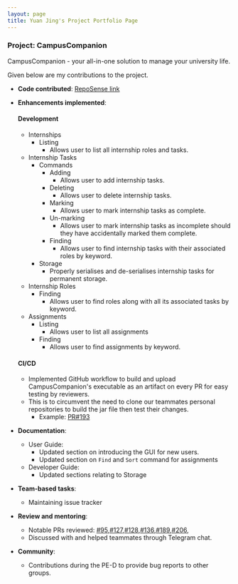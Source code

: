 ```yaml
---
layout: page
title: Yuan Jing's Project Portfolio Page
---
```


### Project: CampusCompanion

CampusCompanion - your all-in-one solution to manage your university life.



Given below are my contributions to the project.


* **Code contributed**: [RepoSense link](https://nus-cs2103-ay2324s1.github.io/tp-dashboard/?search=seewhyjay&breakdown=true)

* **Enhancements implemented**:
  #### Development
  * Internships
    * Listing
      * Allows user to list all internship roles and tasks.
  * Internship Tasks
    * Commands
      * Adding
        * Allows user to add internship tasks.
      * Deleting
        * Allows user to delete internship tasks.
      * Marking
        * Allows user to mark internship tasks as complete.
      * Un-marking
        * Allows user to mark internship tasks as incomplete should they have accidentally marked them complete.
      * Finding
        * Allows user to find internship tasks with their associated roles by keyword.
    * Storage
      * Properly serialises and de-serialises internship tasks for permanent storage.
  * Internship Roles
    * Finding
      * Allows user to find roles along with all its associated tasks by keyword.
  * Assignments
    * Listing
      * Allows user to list all assignments
    * Finding
      * Allows user to find assignments by keyword.
  #### CI/CD
  * Implemented GitHub workflow to build and upload CampusCompanion's executable as an artifact on every PR for easy testing by reviewers.
  * This is to circumvent the need to clone our teammates personal repositories to build the jar file then test their changes.
    * Example: [PR#193](https://github.com/AY2324S1-CS2103T-T12-3/tp/actions/runs/6815714173?pr=193)

* **Documentation**:
  * User Guide:
    * Updated section on introducing the GUI for new users.
    * Updated section on `Find` and `Sort` command for assignments
  * Developer Guide:
    * Updated sections relating to Storage

* **Team-based tasks**:
  * Maintaining issue tracker

* **Review and mentoring**:
  * Notable PRs reviewed: [#95](https://github.com/AY2324S1-CS2103T-T12-3/tp/pull/95),[#127](https://github.com/AY2324S1-CS2103T-T12-3/tp/pull/127),[#128](https://github.com/AY2324S1-CS2103T-T12-3/tp/pull/128),[#136](https://github.com/AY2324S1-CS2103T-T12-3/tp/pull/136),[#189](https://github.com/AY2324S1-CS2103T-T12-3/tp/pull/189),[#206](https://github.com/AY2324S1-CS2103T-T12-3/tp/pull/206),
  * Discussed with and helped teammates through Telegram chat.

* **Community**:
  * Contributions during the PE-D to provide bug reports to other groups.
